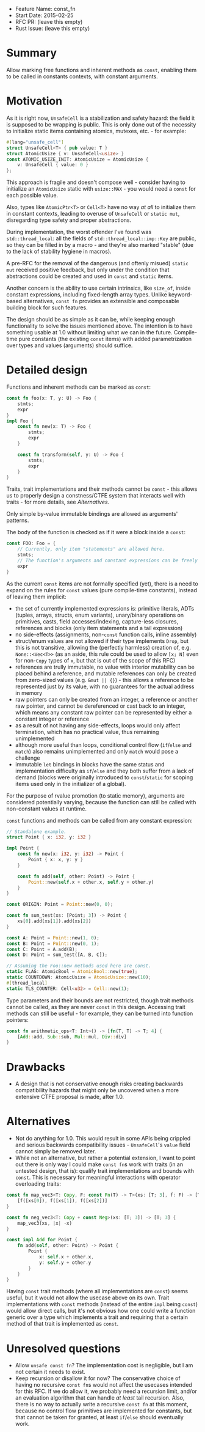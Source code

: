 - Feature Name: const_fn
- Start Date: 2015-02-25
- RFC PR: (leave this empty)
- Rust Issue: (leave this empty)

# Summary

Allow marking free functions and inherent methods as `const`, enabling them to be
called in constants contexts, with constant arguments.

# Motivation

As it is right now, `UnsafeCell` is a stabilization and safety hazard: the field
it is supposed to be wrapping is public. This is only done out of the necessity
to initialize static items containing atomics, mutexes, etc. - for example:
```rust
#[lang="unsafe_cell"]
struct UnsafeCell<T> { pub value: T }
struct AtomicUsize { v: UnsafeCell<usize> }
const ATOMIC_USIZE_INIT: AtomicUsize = AtomicUsize {
    v: UnsafeCell { value: 0 }
};
```

This approach is fragile and doesn't compose well - consider having to initialize
an `AtomicUsize` static with `usize::MAX` - you would need a `const` for each
possible value.

Also, types like `AtomicPtr<T>` or `Cell<T>` have no way *at all* to initialize
them in constant contexts, leading to overuse of `UnsafeCell` or `static mut`,
disregarding type safety and proper abstractions.

During implementation, the worst offender I've found was `std::thread_local`:
all the fields of `std::thread_local::imp::Key` are public, so they can be
filled in by a macro - and they're also marked "stable" (due to the lack of
stability hygiene in macros).

A pre-RFC for the removal of the dangerous (and oftenly misued) `static mut`
received positive feedback, but only under the condition that abstractions
could be created and used in `const` and `static` items.

Another concern is the ability to use certain intrinsics, like `size_of`, inside
constant expressions, including fixed-length array types. Unlike keyword-based
alternatives, `const fn` provides an extensible and composable building block
for such features.

The design should be as simple as it can be, while keeping enough functionality
to solve the issues mentioned above.
The intention is to have something usable at 1.0 without limiting what we can
in the future. Compile-time pure constants (the existing `const` items) with
added parametrization over types and values (arguments) should suffice.

# Detailed design

Functions and inherent methods can be marked as `const`:
```rust
const fn foo(x: T, y: U) -> Foo {
    stmts;
    expr
}
impl Foo {
    const fn new(x: T) -> Foo {
        stmts;
        expr
    }

    const fn transform(self, y: U) -> Foo {
        stmts;
        expr
    }
}
```

Traits, trait implementations and their methods cannot be `const` - this
allows us to properly design a constness/CTFE system that interacts well
with traits - for more details, see *Alternatives*.

Only simple by-value immutable bindings are allowed as arguments' patterns.

The body of the function is checked as if it were a block inside a `const`:
```rust
const FOO: Foo = {
    // Currently, only item "statements" are allowed here.
    stmts;
    // The function's arguments and constant expressions can be freely combined.
    expr
}
```

As the current `const` items are not formally specified (yet), there is a need
to expand on the rules for `const` values (pure compile-time constants), instead
of leaving them implicit:
* the set of currently implemented expressions is: primitive literals, ADTs
(tuples, arrays, structs, enum variants), unary/binary operations on primitives,
casts, field accesses/indexing, capture-less closures, references and blocks
(only item statements and a tail expression)
* no side-effects (assignments, non-`const` function calls, inline assembly)
* struct/enum values are not allowed if their type implements `Drop`, but
this is not transitive, allowing the (perfectly harmless) creation of, e.g.
`None::<Vec<T>>` (as an aside, this rule could be used to allow `[x; N]` even
for non-`Copy` types of `x`, but that is out of the scope of this RFC)
* references are trully immutable, no value with interior mutability can be placed
behind a reference, and mutable references can only be created from zero-sized
values (e.g. `&mut || {}`) - this allows a reference to be represented just by
its value, with no guarantees for the actual address in memory
* raw pointers can only be created from an integer, a reference or another raw
pointer, and cannot be dereferenced or cast back to an integer, which means any
constant raw pointer can be represented by either a constant integer or reference
* as a result of not having any side-effects, loops would only affect termination,
which has no practical value, thus remaining unimplemented
* although more useful than loops, conditional control flow (`if`/`else` and
`match`) also remains unimplemented and only `match` would pose a challenge
* immutable `let` bindings in blocks have the same status and implementation
difficulty as `if`/`else` and they both suffer from a lack of demand (blocks
were originally introduced to `const`/`static` for scoping items used only in
the initializer of a global).

For the purpose of rvalue promotion (to static memory), arguments are considered
potentially varying, because the function can still be called with non-constant
values at runtime.

`const` functions and methods can be called from any constant expression:
```rust
// Standalone example.
struct Point { x: i32, y: i32 }

impl Point {
    const fn new(x: i32, y: i32) -> Point {
        Point { x: x, y: y }
    }

    const fn add(self, other: Point) -> Point {
        Point::new(self.x + other.x, self.y + other.y)
    }
}

const ORIGIN: Point = Point::new(0, 0);

const fn sum_test(xs: [Point; 3]) -> Point {
    xs[0].add(xs[1]).add(xs[2])
}

const A: Point = Point::new(1, 0);
const B: Point = Point::new(0, 1);
const C: Point = A.add(B);
const D: Point = sum_test([A, B, C]);

// Assuming the Foo::new methods used here are const.
static FLAG: AtomicBool = AtomicBool::new(true);
static COUNTDOWN: AtomicUsize = AtomicUsize::new(10);
#[thread_local]
static TLS_COUNTER: Cell<u32> = Cell::new(1);
```

Type parameters and their bounds are not restricted, though trait methods cannot
be called, as they are never `const` in this design. Accessing trait methods can
still be useful - for example, they can be turned into function pointers:
```rust
const fn arithmetic_ops<T: Int>() -> [fn(T, T) -> T; 4] {
    [Add::add, Sub::sub, Mul::mul, Div::div]
}
```

# Drawbacks

* A design that is not conservative enough risks creating backwards compatibility
hazards that might only be uncovered when a more extensive CTFE proposal is made,
after 1.0.

# Alternatives

* Not do anything for 1.0. This would result in some APIs being crippled and
serious backwards compatibility issues - `UnsafeCell`'s `value` field cannot
simply be removed later.
* While not an alternative, but rather a potential extension, I want to point
out there is only way I could make `const fn`s work with traits (in an untested
design, that is): qualify trait implementations and bounds with `const`.
This is necessary for meaningful interactions with operator overloading traits:
```rust
const fn map_vec3<T: Copy, F: const Fn(T) -> T>(xs: [T; 3], f: F) -> [T; 3] {
    [f([xs[0]), f([xs[1]), f([xs[2])]
}

const fn neg_vec3<T: Copy + const Neg>(xs: [T; 3]) -> [T; 3] {
    map_vec3(xs, |x| -x)
}

const impl Add for Point {
    fn add(self, other: Point) -> Point {
        Point {
            x: self.x + other.x,
            y: self.y + other.y
        }
    }
}
```
Having `const` trait methods (where all implementations are `const`) seems
useful, but it would not allow the usecase above on its own.
Trait implementations with `const` methods (instead of the entire `impl`
being `const`) would allow direct calls, but it's not obvious how one could
write a function generic over a type which implements a trait and requiring
that a certain method of that trait is implemented as `const`.

# Unresolved questions

* Allow `unsafe const fn`? The implementation cost is negligible, but I am not
certain it needs to exist.
* Keep recursion or disallow it for now? The conservative choice of having no
recursive `const fn`s would not affect the usecases intended for this RFC.
If we do allow it, we probably need a recursion limit, and/or an evaluation
algorithm that can handle *at least* tail recursion.
Also, there is no way to actually write a recursive `const fn` at this moment,
because no control flow primitives are implemented for constants, but that
cannot be taken for granted, at least `if`/`else` should eventually work.
